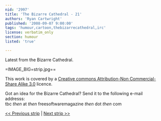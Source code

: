 ```yaml
---
nid: '2997'
title: 'The Bizarre Cathedral - 21'
authors: 'Ryan Cartwright'
published: '2008-09-07 9:00:00'
tags: 'humour,cartoon,thebizarrecathedral,irc'
license: verbatim_only
section: humour
listed: 'true'

---
```

Latest from the Bizarre Cathedral.

<!--break-->

=IMAGE_BIG=strip.jpg==

This work is covered by a [Creative commons Attribution-Non Commercial-Share Alike 3.0](http://creativecommons.org/licenses/by-nc-sa/3.0/) licence.

Got an idea for the Bizarre Cathedral? Send it to the following e-mail addresss:  
tbc _then_ at _then_ freesoftwaremagazine _then_ dot _then_ com

[<< Previous strip](http://www.freesoftwaremagazine.com/columns/bizarre_cathedral_20) | [Next strip >>](http://www.freesoftwaremagazine.com/columns/bizarre_cathedral_22)